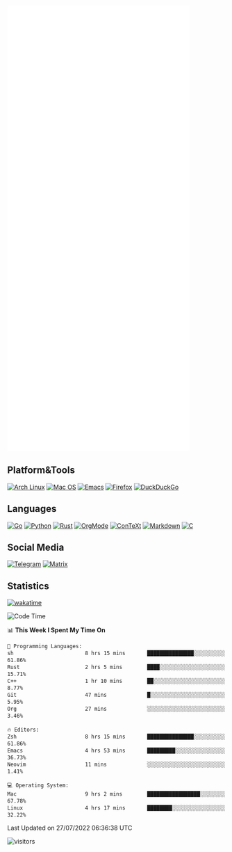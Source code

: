 ![Metrics](https://github.com/SteamedFish/SteamedFish/blob/master/github-metrics.svg)

## Platform&Tools

[![Arch Linux](https://img.shields.io/badge/ArchLinux-1793D1?logo=arch-linux&logoColor=fff&style=flat-square)](https://archlinux.org/)
[![Mac OS](https://img.shields.io/badge/MacOS-000000?style=flat-square&logo=macos&logoColor=F0F0F0)](https://www.apple.com/macos/)
[![Emacs](https://img.shields.io/badge/Emacs-%237F5AB6.svg?&style=flat-square&logo=gnu-emacs&logoColor=white)](https://www.gnu.org/software/emacs/)
[![Firefox](https://img.shields.io/badge/Firefox-FF7139?style=flat-square&logo=Firefox-Browser&logoColor=white)](https://firefox.com/)
[![DuckDuckGo](https://img.shields.io/badge/DuckDuckGo-DE5833?style=flat-square&logo=DuckDuckGo&logoColor=white)](https://duckduckgo.com/)

## Languages

[![Go](https://img.shields.io/badge/Golang-%2300ADD8.svg?style=flat-square&logo=go&logoColor=white)](https://golang.org/)
[![Python](https://img.shields.io/badge/Python-3670A0?style=flat-square&logo=python&logoColor=ffdd54)](https://www.python.org/)
[![Rust](https://img.shields.io/badge/Rust-%23000000.svg?style=flat-square&logo=rust&logoColor=white)](https://www.rust-lang.org/)
[![OrgMode](https://img.shields.io/badge/OrgMode-%23000000.svg?style=flat-square&logo=org&logoColor=white)](https://orgmode.org/)
[![ConTeXt](https://img.shields.io/badge/ConTeXt-%23008080.svg?style=flat-square&logo=latex&logoColor=white)](https://contextgarden.net/)
[![Markdown](https://img.shields.io/badge/MarkDown-%23000000.svg?style=flat-square&logo=markdown&logoColor=white)](https://daringfireball.net/projects/markdown/)
[![C](https://img.shields.io/badge/C-%2300599C.svg?style=flat-square&logo=c&logoColor=white)](https://www.iso.org/standard/74528.html)

## Social Media
[![Telegram](https://img.shields.io/badge/SteamedFish-2CA5E0?style=social&logo=telegram&logoColor=white)](https://t.me/SteamedFish)
[![Matrix](https://img.shields.io/badge/SteamedFish-2CA5E0?style=social&logo=matrix&logoColor=black)](https://matrix.to/#/@i:steamedfish.org)

## Statistics
[![wakatime](https://wakatime.com/badge/user/168280d6-fcf2-4b4f-ad3a-dc4612f35b38.svg)](https://wakatime.com/@168280d6-fcf2-4b4f-ad3a-dc4612f35b38)

<!--START_SECTION:waka-->
![Code Time](http://img.shields.io/badge/Code%20Time-1%2C937%20hrs%2046%20mins-blue)

📊 **This Week I Spent My Time On** 

```text
💬 Programming Languages: 
sh                       8 hrs 15 mins       ███████████████░░░░░░░░░░   61.86% 
Rust                     2 hrs 5 mins        ████░░░░░░░░░░░░░░░░░░░░░   15.71% 
C++                      1 hr 10 mins        ██░░░░░░░░░░░░░░░░░░░░░░░   8.77% 
Git                      47 mins             █░░░░░░░░░░░░░░░░░░░░░░░░   5.95% 
Org                      27 mins             ░░░░░░░░░░░░░░░░░░░░░░░░░   3.46%

🔥 Editors: 
Zsh                      8 hrs 15 mins       ███████████████░░░░░░░░░░   61.86% 
Emacs                    4 hrs 53 mins       █████████░░░░░░░░░░░░░░░░   36.73% 
Neovim                   11 mins             ░░░░░░░░░░░░░░░░░░░░░░░░░   1.41%

💻 Operating System: 
Mac                      9 hrs 2 mins        █████████████████░░░░░░░░   67.78% 
Linux                    4 hrs 17 mins       ████████░░░░░░░░░░░░░░░░░   32.22%

```


 Last Updated on 27/07/2022 06:36:38 UTC
<!--END_SECTION:waka-->

![visitors](https://visitor-badge.laobi.icu/badge?page_id=SteamedFish.SteamedFish)
